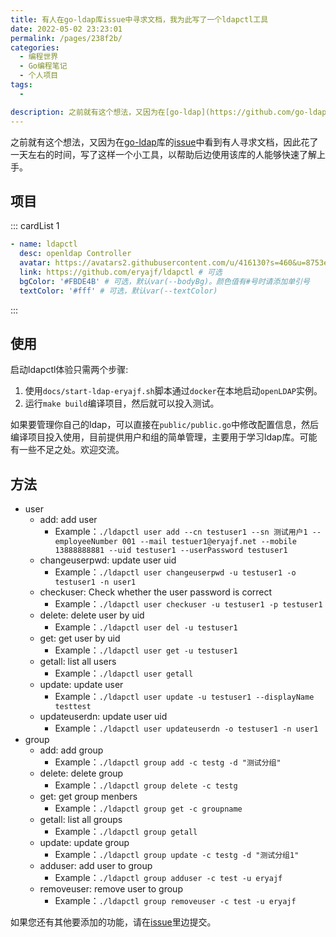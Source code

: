 ```yaml
---
title: 有人在go-ldap库issue中寻求文档，我为此写了一个ldapctl工具
date: 2022-05-02 23:23:01
permalink: /pages/238f2b/
categories:
  - 编程世界
  - Go编程笔记
  - 个人项目
tags:
  - 

description: 之前就有这个想法，又因为在[go-ldap](https://github.com/go-ldap/ldap)库的[issue](https://github.com/go-ldap/ldap/issues/200)中看到有人寻求文档，因此花了一天左右的时间，写了这样一个小工具，以帮助后边使用该库的人能够快速了解上手。
---
```



之前就有这个想法，又因为在[go-ldap](https://github.com/go-ldap/ldap)库的[issue](https://github.com/go-ldap/ldap/issues/200)中看到有人寻求文档，因此花了一天左右的时间，写了这样一个小工具，以帮助后边使用该库的人能够快速了解上手。


## 项目

::: cardList 1

```yaml
- name: ldapctl
  desc: openldap Controller
  avatar: https://avatars2.githubusercontent.com/u/416130?s=460&u=8753e86600e300a9811cdc539aa158deec2e2724&v=4 # 可选
  link: https://github.com/eryajf/ldapctl # 可选
  bgColor: '#FBDE4B' # 可选，默认var(--bodyBg)。颜色值有#号时请添加单引号
  textColor: '#fff' # 可选，默认var(--textColor)
```

:::

## 使用

启动ldapctl体验只需两个步骤: 

1. 使用`docs/start-ldap-eryajf.sh`脚本通过`docker`在本地启动`openLDAP`实例。
2. 运行`make build`编译项目，然后就可以投入测试。

如果要管理你自己的ldap，可以直接在`public/public.go`中修改配置信息，然后编译项目投入使用，目前提供用户和组的简单管理，主要用于学习ldap库。可能有一些不足之处。欢迎交流。

## 方法

-   user
    -   add: add user
        - Example：`./ldapctl user add --cn testuser1 --sn 测试用户1 --employeeNumber 001 --mail testuer1@eryajf.net --mobile 13888888881 --uid testuser1 --userPassword testuser1`
    -   changeuserpwd: update user uid
        - Example：`./ldapctl user changeuserpwd -u testuser1 -o testuser1 -n user1`
    -   checkuser: Check whether the user password is correct
        - Example：`./ldapctl user checkuser -u testuser1 -p testuser1`
    -   delete: delete user by uid
        - Example：`./ldapctl user del -u testuser1`
    -   get: get user by uid
        - Example：`./ldapctl user get -u testuser1`
    -   getall: list all users
        - Example：`./ldapctl user getall`
    -   update: update user
        - Example：`./ldapctl user update -u testuser1 --displayName testtest`
    -   updateuserdn: update user uid
        - Example：`./ldapctl user updateuserdn -o testuser1 -n user1`
-   group
    -   add: add group
        - Example：`./ldapctl group add -c testg -d "测试分组"`
    -   delete: delete group
        - Example：`./ldapctl group delete -c testg`
    -   get: get group menbers
        - Example：`./ldapctl group get -c groupname`
    -   getall: list all groups
        - Example：`./ldapctl group getall`
    -   update: update group
        - Example：`./ldapctl group update -c testg -d "测试分组1"`
    -   adduser: add user to group
        - Example：`./ldapctl group adduser -c test -u eryajf`
    -   removeuser: remove user to group
        - Example：`./ldapctl group removeuser -c test -u eryajf`

如果您还有其他要添加的功能，请在[issue](https://github.com/eryajf/ldapctl/issues)里边提交。
